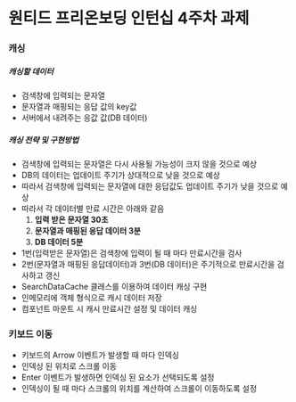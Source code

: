 # 원티드 프리온보딩 인턴십 4주차 과제

### 캐싱

##### 캐싱할 데이터

- 검색창에 입력되는 문자열
- 문자열과 매핑되는 응답 값의 key값
- 서버에서 내려주는 응값 값(DB 데이터)

##### 캐싱 전략 및 구현방법

- 검색창에 입력되는 문자열은 다시 사용될 가능성이 크지 않을 것으로 예상
- DB의 데이터는 업데이트 주기가 상대적으로 낮을 것으로 예상
- 따라서 검색창에 입력되는 문자열에 대한 응답값도 업데이트 주기가 낮을 것으로 예상
- 따라서 각 데이터별 만료 시간은 아래와 같음
  1. **입력 받은 문자열 30초**
  2. **문자열과 매핑된 응답 데이터 3분**
  3. **DB 데이터 5분**
- 1번(입력받은 문자열)은 검색창에 입력이 될 때 마다 만료시간을 검사
- 2번(문자열과 매핑된 응답데이터)과 3번(DB 데이터)은 주기적으로 만료시간을 검사하고 갱신
- SearchDataCache 클래스를 이용하여 데이터 캐싱 구현
- 인메모리에 객체 형식으로 캐시 데이터 저장
- 컴포넌트 마운트 시 캐시 만료시간 설정 및 데이터 캐싱

### 키보드 이동

- 키보드의 Arrow 이벤트가 발생할 때 마다 인덱싱
- 인덱싱 된 위치로 스크롤 이동
- Enter 이벤트가 발생하면 인덱싱 된 요소가 선택되도록 설정
- 인덱싱이 될 때 마다 스크롤의 위치를 계산하여 스크롤이 이동하도록 설정
